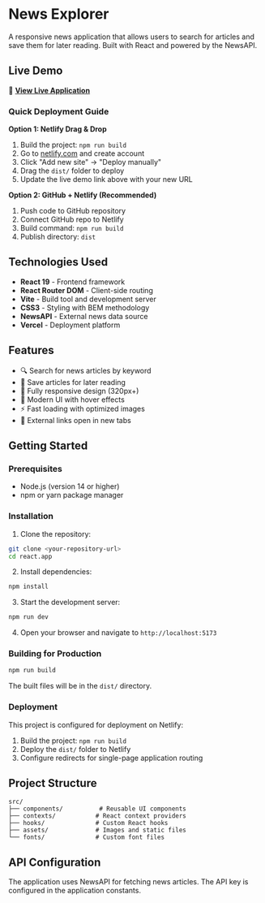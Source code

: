 # News Explorer

A responsive news application that allows users to search for articles and save them for later reading. Built with React and powered by the NewsAPI.

## Live Demo

🚀 **[View Live Application](https://final-react-app-mocha.vercel.app)**

### Quick Deployment Guide

**Option 1: Netlify Drag & Drop**
1. Build the project: `npm run build`
2. Go to [netlify.com](https://netlify.com) and create account
3. Click "Add new site" → "Deploy manually"
4. Drag the `dist/` folder to deploy
5. Update the live demo link above with your new URL

**Option 2: GitHub + Netlify (Recommended)**
1. Push code to GitHub repository
2. Connect GitHub repo to Netlify
3. Build command: `npm run build`
4. Publish directory: `dist`

## Technologies Used

- **React 19** - Frontend framework
- **React Router DOM** - Client-side routing
- **Vite** - Build tool and development server
- **CSS3** - Styling with BEM methodology
- **NewsAPI** - External news data source
- **Vercel** - Deployment platform

## Features

- 🔍 Search for news articles by keyword
- 💾 Save articles for later reading
- 📱 Fully responsive design (320px+)
- 🎨 Modern UI with hover effects
- ⚡ Fast loading with optimized images
- 🔗 External links open in new tabs

## Getting Started

### Prerequisites

- Node.js (version 14 or higher)
- npm or yarn package manager

### Installation

1. Clone the repository:
```bash
git clone <your-repository-url>
cd react.app
```

2. Install dependencies:
```bash
npm install
```

3. Start the development server:
```bash
npm run dev
```

4. Open your browser and navigate to `http://localhost:5173`

### Building for Production

```bash
npm run build
```

The built files will be in the `dist/` directory.

### Deployment

This project is configured for deployment on Netlify:

1. Build the project: `npm run build`
2. Deploy the `dist/` folder to Netlify
3. Configure redirects for single-page application routing

## Project Structure

```
src/
├── components/          # Reusable UI components
├── contexts/           # React context providers
├── hooks/              # Custom React hooks
├── assets/             # Images and static files
└── fonts/              # Custom font files
```

## API Configuration

The application uses NewsAPI for fetching news articles. The API key is configured in the application constants.
